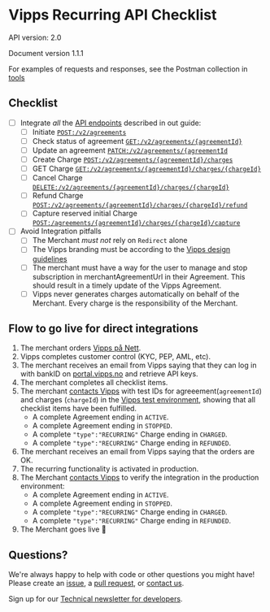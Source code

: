 # Vipps Recurring API Checklist

API version: 2.0

Document version 1.1.1

For examples of requests and responses, see the Postman collection in [tools](tools/)

## Checklist

- [ ] Integrate _all_ the [API endpoints](https://github.com/vippsas/vipps-recurring-api/blob/master/vipps-recurring-api.md) described in out guide:
    - [ ] Initiate [`POST:/v2/agreements`](https://vippsas.github.io/vipps-recurring-api/#/Agreement%20Controller/draftAgreement)
    - [ ] Check status of agreement [`GET:/v2/agreements/{agreementId}`](https://vippsas.github.io/vipps-recurring-api/#/Agreement%20Controller/getAgreement)
    - [ ] Update an agreement [`PATCH:/v2/agreements/{agreementId`](https://vippsas.github.io/vipps-recurring-api/#/Agreement%20Controller/updateAgreement)
    - [ ] Create Charge [`POST:/v2/agreements/{agreementId}/charges`](https://vippsas.github.io/vipps-recurring-api/#/Charge%20Controller/createCharge)
    - [ ] GET Charge [`GET:/v2/agreements/{agreementId}/charges/{chargeId}`](https://vippsas.github.io/vipps-recurring-api/#/Charge%20Controller/getCharge)
    - [ ] Cancel Charge [`DELETE:/v2/agreements/{agreementId}/charges/{chargeId}`](https://vippsas.github.io/vipps-recurring-api/#/Charge%20Controller/cancelCharge)
    - [ ] Refund Charge [`POST:/v2/agreements/{agreementId}/charges/{chargeId}/refund`](https://vippsas.github.io/vipps-recurring-api/#/Charge%20Controller/refundCharge)
    - [ ] Capture reserved initial Charge [`POST:/agreements/{agreementId}/charges/{chargeId}/capture`](https://vippsas.github.io/vipps-recurring-api/#/Charge%20Controller/captureCharge)
- [ ] Avoid Integration pitfalls
    - [ ] The Merchant _must not_ rely on `Redirect` alone
    - [ ] The Vipps branding must be according to the [Vipps design guidelines](https://github.com/vippsas/vipps-design-guidelines)
    - [ ] The merchant must have a way for the user to manage and stop subscription in merchantAgreementUrl in their Agreement. This should result in a timely update of the Vipps Agreement.
    - [ ] Vipps never generates charges automatically on behalf of the Merchant. Every charge is the responsibility of the Merchant.

## Flow to go live for direct integrations

1. The merchant orders [Vipps på Nett](https://www.vipps.no/produkter-og-tjenester/bedrift/ta-betalt-paa-nett/ta-betalt-paa-nett/).
2. Vipps completes customer control (KYC, PEP, AML, etc).
3. The merchant receives an email from Vipps saying that they can log in with bankID on [portal.vipps.no](https://portal.vipps.no) and retrieve API keys.
4. The merchant completes all checklist items.
5. The merchant [contacts Vipps](https://github.com/vippsas/vipps-developers/blob/master/contact.md) with test IDs for agreeement(`agreementId`) and charges (`chargeId`) in the [Vipps test environment](https://github.com/vippsas/vipps-developers#the-vipps-test-environment-mt), showing that all checklist items have been fulfilled.
    - A complete Agreement ending in `ACTIVE`.
    - A complete Agreement ending in `STOPPED`.
    - A complete `"type":"RECURRING"` Charge ending in  `CHARGED`.
    - A complete `"type":"RECURRING"` Charge ending in  `REFUNDED`.
6. The merchant receives an email from Vipps saying that the orders are OK.
7. The recurring functionality is activated in production.
8. The Merchant [contacts Vipps](https://github.com/vippsas/vipps-developers/blob/master/contact.md) to verify the integration in the production environment:
    - A complete Agreement ending in `ACTIVE`.
    - A complete Agreement ending in `STOPPED`.
    - A complete `"type":"RECURRING"` Charge ending in  `CHARGED`.
    - A complete `"type":"RECURRING"` Charge ending in  `REFUNDED`.
9. The Merchant goes live 🎉

## Questions?

We're always happy to help with code or other questions you might have!
Please create an [issue](https://github.com/vippsas/vipps-recurring-api/issues),
a [pull request](https://github.com/vippsas/vipps-recurring-api/pulls),
or [contact us](https://github.com/vippsas/vipps-developers/blob/master/contact.md).

Sign up for our [Technical newsletter for developers](https://github.com/vippsas/vipps-developers/tree/master/newsletters).
